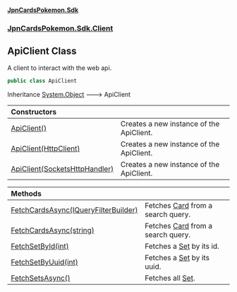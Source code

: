 #### [JpnCardsPokemon.Sdk](index.md 'index')
### [JpnCardsPokemon.Sdk.Client](JpnCardsPokemon.Sdk.Client.md 'JpnCardsPokemon.Sdk.Client')

## ApiClient Class

A client to interact with the web api.

```csharp
public class ApiClient
```

Inheritance [System.Object](https://docs.microsoft.com/en-us/dotnet/api/System.Object 'System.Object') &#129106; ApiClient

| Constructors | |
| :--- | :--- |
| [ApiClient()](JpnCardsPokemon.Sdk.Client.ApiClient.ApiClient().md 'JpnCardsPokemon.Sdk.Client.ApiClient.ApiClient()') | Creates a new instance of the ApiClient. |
| [ApiClient(HttpClient)](JpnCardsPokemon.Sdk.Client.ApiClient.ApiClient(System.Net.Http.HttpClient).md 'JpnCardsPokemon.Sdk.Client.ApiClient.ApiClient(System.Net.Http.HttpClient)') | Creates a new instance of the ApiClient. |
| [ApiClient(SocketsHttpHandler)](JpnCardsPokemon.Sdk.Client.ApiClient.ApiClient(System.Net.Http.SocketsHttpHandler).md 'JpnCardsPokemon.Sdk.Client.ApiClient.ApiClient(System.Net.Http.SocketsHttpHandler)') | Creates a new instance of the ApiClient. |

| Methods | |
| :--- | :--- |
| [FetchCardsAsync(IQueryFilterBuilder)](JpnCardsPokemon.Sdk.Client.ApiClient.FetchCardsAsync(JpnCardsPokemon.Sdk.Utils.QueryFilter.IQueryFilterBuilder).md 'JpnCardsPokemon.Sdk.Client.ApiClient.FetchCardsAsync(JpnCardsPokemon.Sdk.Utils.QueryFilter.IQueryFilterBuilder)') | Fetches [Card](JpnCardsPokemon.Sdk.Api.Card.md 'JpnCardsPokemon.Sdk.Api.Card') from a search query. |
| [FetchCardsAsync(string)](JpnCardsPokemon.Sdk.Client.ApiClient.FetchCardsAsync(string).md 'JpnCardsPokemon.Sdk.Client.ApiClient.FetchCardsAsync(string)') | Fetches [Card](JpnCardsPokemon.Sdk.Api.Card.md 'JpnCardsPokemon.Sdk.Api.Card') from a search query. |
| [FetchSetById(int)](JpnCardsPokemon.Sdk.Client.ApiClient.FetchSetById(int).md 'JpnCardsPokemon.Sdk.Client.ApiClient.FetchSetById(int)') | Fetches a [Set](JpnCardsPokemon.Sdk.Api.Set.md 'JpnCardsPokemon.Sdk.Api.Set') by its id. |
| [FetchSetByUuid(int)](JpnCardsPokemon.Sdk.Client.ApiClient.FetchSetByUuid(int).md 'JpnCardsPokemon.Sdk.Client.ApiClient.FetchSetByUuid(int)') | Fetches a [Set](JpnCardsPokemon.Sdk.Api.Set.md 'JpnCardsPokemon.Sdk.Api.Set') by its uuid. |
| [FetchSetsAsync()](JpnCardsPokemon.Sdk.Client.ApiClient.FetchSetsAsync().md 'JpnCardsPokemon.Sdk.Client.ApiClient.FetchSetsAsync()') | Fetches all [Set](JpnCardsPokemon.Sdk.Api.Set.md 'JpnCardsPokemon.Sdk.Api.Set'). |

